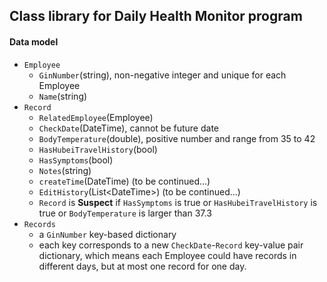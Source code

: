 ## Class library for Daily Health Monitor program

#### Data model

- `Employee`
    - `GinNumber`(string), non-negative integer and unique for each Employee
    - `Name`(string)
- `Record`
  - `RelatedEmployee`(Employee)
  - `CheckDate`(DateTime), cannot be future date
  - `BodyTemperature`(double), positive number and range from 35 to 42 
  - `HasHubeiTravelHistory`(bool)
  - `HasSymptoms`(bool)
  - `Notes`(string)
  - `createTime`(DateTime) (to be continued...)
  - `EditHistory`(List\<DateTime\>) (to be continued...)
  - `Record` is **Suspect** if `HasSymptoms` is true or `HasHubeiTravelHistory` is true or `BodyTemperature` is larger than 37.3
- `Records`
  - a `GinNumber` key-based dictionary
  - each key corresponds to a new `CheckDate`-`Record` key-value pair dictionary, which means each Employee could have records in different days, but at most one record for one day.